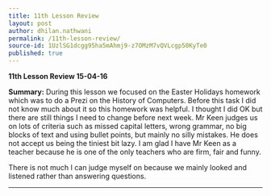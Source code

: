 ```yaml
---
title: 11th Lesson Review
layout: post
author: dhilan.nathwani
permalink: /11th-lesson-review/
source-id: 1UzlSG1dcgg95ha5mAhmj9-z7OMzM7vQVLcgp50KyTe0
published: true
---
```

**11th Lesson Review 15-04-16**

**Summary:** During this lesson we focused on the Easter Holidays homework which was to do a Prezi on the History of Computers. Before this task I did not know much about it so this homework was helpful. I thought I did OK but there are still things I need to change before next week. Mr Keen judges us on lots of criteria such as missed capital letters, wrong grammar, no big blocks of text and using bullet points, but mainly no silly mistakes. He does not accept us being the tiniest bit lazy. I am glad I have Mr Keen as a teacher because he is one of the only teachers who are firm, fair and funny.

There is not much I can judge myself on because we mainly looked and listened rather than answering questions.   

** **

